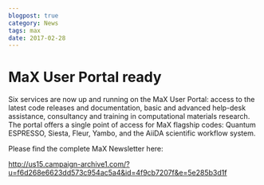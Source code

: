 ```yaml
---
blogpost: true
category: News
tags: max
date: 2017-02-28
---
```


# MaX User Portal ready

Six services are now up and running on the MaX User Portal: access to the latest code releases and documentation, basic and advanced help-desk assistance, consultancy and training in computational materials research. The portal offers a single point of access for MaX flagship codes: Quantum ESPRESSO, Siesta, Fleur, Yambo, and the AiiDA scientific workflow system.

Please find the complete MaX Newsletter here:

<http://us15.campaign-archive1.com/?u=f6d268e6623dd573c954ac5a4&id=4f9cb7207f&e=5e285b3d1f>
